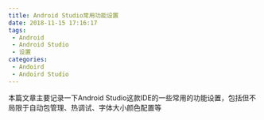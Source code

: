 ```yaml
---
title: Android Studio常用功能设置
date: 2018-11-15 17:16:17
tags:
 - Android
 - Android Studio
 - 设置
categories:
 - Andoird 
 - Andoird Studio
---
```


本篇文章主要记录一下Android Studio这款IDE的一些常用的功能设置，包括但不局限于自动包管理、热调试、字体大小颜色配置等

<!--more -->
